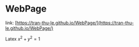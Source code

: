 # WebPage

link: [https://tran-thu-le.github.io/WebPage/](https://tran-thu-le.github.io/WebPage/)

Latex $x^2+y^2=1$
